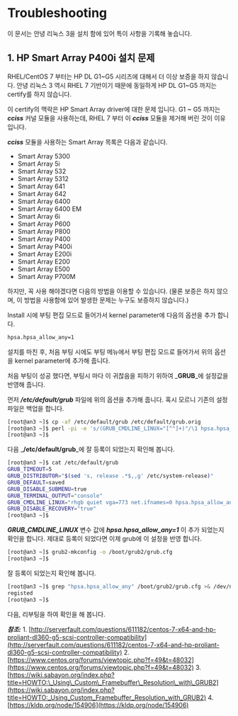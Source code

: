 # Troubleshooting

이 문서는 안녕 리눅스 3을 설치 함에 있어 특이 사항을 기록해 놓습니다.

## 1. HP Smart Array P400i 설치 문제

RHEL/CentOS 7 부터는 HP DL G1~G5 시리즈에 대해서 더 이상 보증을 하지 않습니다. 안녕 리눅스 3 역시 RHEL 7 기반이기 때문에 동일하게 HP DL G1~G5 까지는 certify를 하지 않습니다.

이 certify의 맥락은 HP Smart Array driver에 대한 문제 입니다. G1 ~ G5 까지는 _**cciss**_ 커널 모듈을 사용하는데, RHEL 7 부터 이 _**cciss**_ 모듈을 제거해 버린 것이 이유 입니다.

_**cciss**_ 모듈을 사용하는 Smart Array 목록은 다음과 같습니다.

* Smart Array 5300 
* Smart Array 5i 
* Smart Array 532 
* Smart Array 5312 
* Smart Array 641 
* Smart Array 642 
* Smart Array 6400 
* Smart Array 6400 EM 
* Smart Array 6i 
* Smart Array P600 
* Smart Array P800 
* Smart Array P400 
* Smart Array P400i 
* Smart Array E200i 
* Smart Array E200 
* Smart Array E500 
* Smart Array P700M

하지만, 꼭 사용 해야겠다면 다음의 방법을 이용할 수 있습니다. \(물론 보증은 하지 않으며, 이 방법을 사용함에 있어 발생한 문제는 누구도 보증하지 않습니다.\)

Install 시에 부팅 편집 모드로 들어가서 kernel parameter에 다음의 옵션을 추가 합니다.

```bash
hpsa.hpsa_allow_any=1
```

설치를 마친 후, 처음 부팅 시에도 부팅 메뉴에서 부팅 편집 모드로 들어가서 위의 옵션을 kernel parameter에 추가해 줍니다.

처음 부팅이 성공 했다면, 부팅시 마다 이 귀찮음을 피하기 위하여 _**GRUB**_에 설정값을 반영해 줍니다.

먼저 _**/etc/default/grub**_ 파일에 위의 옵션을 추가해 줍니다. 혹시 모르니 기존의 설정 파일은 백업을 합니다.

```bash
[root@an3 ~]$ cp -af /etc/default/grub /etc/default/grub.orig
[root@an3 ~]$ perl -pi -e 's/(GRUB_CMDLINE_LINUX="[^"]+)"/\1 hpsa.hpsa_allow_any=1"/g' /etc/default/grub
[root@an3 ~]$
```

다음 _**/etc/default/grub**_에 잘 등록이 되었는지 확인해 봅니다.

```bash
[root@an3 ~]$ cat /etc/default/grub
GRUB_TIMEOUT=5
GRUB_DISTRIBUTOR="$(sed 's, release .*$,,g' /etc/system-release)"
GRUB_DEFAULT=saved
GRUB_DISABLE_SUBMENU=true
GRUB_TERMINAL_OUTPUT="console"
GRUB_CMDLINE_LINUX="rhgb quiet vga=773 net.ifnames=0 hpsa.hpsa_allow_any=1"
GRUB_DISABLE_RECOVERY="true"
[root@an3 ~]$
```

_**GRUB\_CMDLINE\_LINUX**_ 변수 값에 _**hpsa.hpsa\_allow\_any=1**_ 이 추가 되었는지 확인을 합니다. 제대로 등록이 되었다면 이제 grub에 이 설정을 반영 합니다.

```bash
[root@an3 ~]$ grub2-mkconfig -o /boot/grub2/grub.cfg
[root@an3 ~]$
```

잘 등록이 되었는지 확인해 봅니다.

```bash
[root@an3 ~]$ grep "hpsa.hpsa_allow_any" /boot/grub2/grub.cfg >& /dev/null; [ $? -eq 0 ] && echo "registed" || echo "Not registed"
registed
[root@an3 ~]$
```

다음, 리부팅을 하여 확인을 해 봅니다.

_**참조:**_ 1. [http://serverfault.com/questions/611182/centos-7-x64-and-hp-proliant-dl360-g5-scsi-controller-compatibility](http://serverfault.com/questions/611182/centos-7-x64-and-hp-proliant-dl360-g5-scsi-controller-compatibility) 2. [https://www.centos.org/forums/viewtopic.php?f=49&t=48032](https://www.centos.org/forums/viewtopic.php?f=49&t=48032) 3. [https://wiki.sabayon.org/index.php?title=HOWTO:\_Using\_Custom\_Framebuffer\_Resolution\_with\_GRUB2](https://wiki.sabayon.org/index.php?title=HOWTO:_Using_Custom_Framebuffer_Resolution_with_GRUB2) 4. [https://kldp.org/node/154906](https://kldp.org/node/154906)

